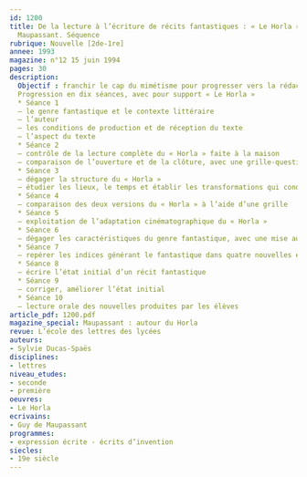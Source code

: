 ```yaml
---
id: 1200
title: De la lecture à l’écriture de récits fantastiques : « Le Horla », de Guy de
  Maupassant. Séquence 
rubrique: Nouvelle [2de-1re]
annee: 1993
magazine: n°12 15 juin 1994
pages: 30
description: 
  Objectif : franchir le cap du mimétisme pour progresser vers la rédaction d’un texte personnel…
  Progression en dix séances, avec pour support « Le Horla »
  * Séance 1
  – le genre fantastique et le contexte littéraire 
  – l’auteur
  – les conditions de production et de réception du texte
  – l’aspect du texte
  * Séance 2
  – contrôle de la lecture complète du « Horla » faite à la maison 
  – comparaison de l’ouverture et de la clôture, avec une grille-questionnaire et son corrigé
  * Séance 3
  – dégager la structure du « Horla »
  – étudier les lieux, le temps et établir les transformations qui conduisent de l’état initial à l’état final, avec questionnaire et corrigé
  * Séance 4
  – comparaison des deux versions du « Horla » à l’aide d’une grille
  * Séance 5
  – exploitation de l’adaptation cinématographique du « Horla »
  * Séance 6
  – dégager les caractéristiques du genre fantastique, avec une mise au point terminologique (merveilleux, fantastique, science-fiction, étrange) et quelques définitions du fantastique
  * Séance 7
  – repérer les indices générant le fantastique dans quatre nouvelles en vue de produire un récit fantastique
  * Séance 8
  – écrire l’état initial d’un récit fantastique
  * Séance 9
  – corriger, améliorer l’état initial
  * Séance 10
  – lecture orale des nouvelles produites par les élèves
article_pdf: 1200.pdf
magazine_special: Maupassant : autour du Horla 
revue: L’école des lettres des lycées
auteurs:
- Sylvie Ducas-Spaës
disciplines:
- lettres
niveau_etudes:
- seconde
- première
oeuvres:
- Le Horla
ecrivains:
- Guy de Maupassant
programmes:
- expression écrite - écrits d’invention
siecles:
- 19e siècle
---
```

